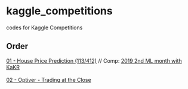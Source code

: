 # kaggle_competitions
codes for Kaggle Competitions

## Order
[01 - House Price Prediction (113/412)](https://github.com/eugene-ryu/kaggle_competitions/tree/main/01_House_Price_Prediction) // Comp: [2019 2nd ML month with KaKR](https://www.kaggle.com/c/2019-2nd-ml-month-with-kakr)<br><br>
[02 - Optiver - Trading at the Close](https://www.kaggle.com/competitions/optiver-trading-at-the-close/overview)
